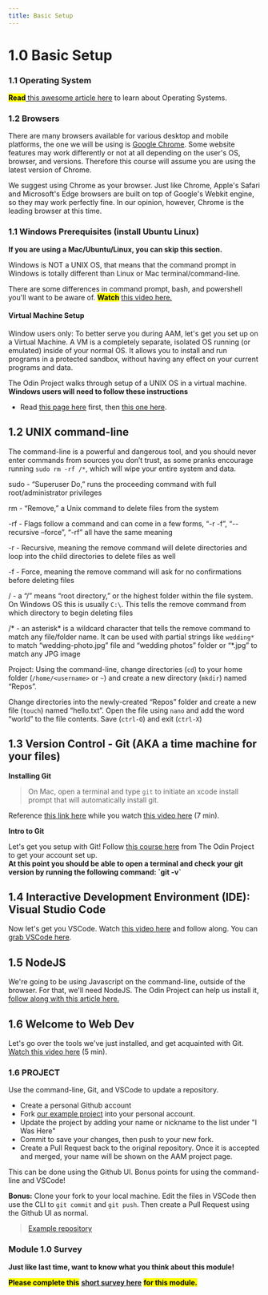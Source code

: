 ```yaml
---
title: Basic Setup
---
```


# 1.0 Basic Setup

### 1.1 Operating System

<mark>**Read**</mark>[ this awesome article here](https://edu.gcfglobal.org/en/computerbasics/understanding-operating-systems/1/) to learn about Operating Systems.

### 1.2 Browsers

There are many browsers available for various desktop and mobile platforms, the one we will be using is [Google Chrome](https://www.google.com/chrome/). Some website features may work differently or not at all depending on the user's OS, browser, and versions. Therefore this course will assume you are using the latest version of Chrome.

We suggest using Chrome as your browser. Just like Chrome, Apple's Safari and Microsoft's Edge browsers are built on top of Google's Webkit engine, so they may work perfectly fine. In our opinion, however, Chrome is the leading browser at this time.

### 1.1 Windows Prerequisites (install Ubuntu Linux)

**If you are using a Mac/Ubuntu/Linux, you can skip this section.**

Windows is NOT a UNIX OS, that means that the command prompt in Windows is totally different than Linux or Mac terminal/command-line.

There are some differences in command prompt, bash, and powershell you'll want to be aware of. <mark>**Watch**</mark> [this video here.](https://www.youtube.com/watch?v=nahtw_csB5w)

#### Virtual Machine Setup

Window users only: To better serve you during AAM, let's get you set up on a Virtual Machine. A VM is a completely separate, isolated OS running (or emulated) inside of your normal OS. It allows you to install and run programs in a protected sandbox, without having any effect on your current programs and data.

The Odin Project walks through setup of a UNIX OS in a virtual machine. **Windows users will need to follow these instructions**

- Read [this page here](https://www.theodinproject.com/lessons/foundations-installation-overview) first, then [this one here](https://www.theodinproject.com/lessons/foundations-installations).

## 1.2 UNIX command-line

The command-line is a powerful and dangerous tool, and you should never enter commands from sources you don’t trust, as some pranks encourage running `sudo rm -rf /*`, which will wipe your entire system and data.

sudo - “Superuser Do,” runs the proceeding command with full root/administrator privileges

rm - “Remove,” a Unix command to delete files from the system

\-rf - Flags follow a command and can come in a few forms, “-r -f”, “--recursive –force”, “-rf” all have the same meaning

\-r - Recursive, meaning the remove command will delete directories and loop into the child directories to delete files as well

\-f - Force, meaning the remove command will ask for no confirmations before deleting files

/ - a “/” means “root directory,” or the highest folder within the file system. On Windows OS this is usually `C:\`. This tells the remove command from which directory to begin deleting files

/\* - an asterisk\* is a wildcard character that tells the remove command to match any file/folder name. It can be used with partial strings like `wedding*` to match “wedding-photo.jpg” file and “wedding photos” folder or “\*.jpg” to match any JPG image

Project: Using the command-line, change directories (`cd`) to your home folder (`/home/<username>` or `~`) and create a new directory (`mkdir`) named “Repos”.

Change directories into the newly-created “Repos” folder and create a new file (`touch`) named “hello.txt”. Open the file using `nano` and add the word “world” to the file contents. Save (`ctrl-O`) and exit (`ctrl-X`)

## 1.3 Version Control - Git (AKA a time machine for your files)

**Installing Git**

> On Mac, open a terminal and type `git` to initiate an xcode install prompt that will automatically install git.

Reference [this link here](https://git-scm.com/downloads) while you watch [this video here](https://www.youtube.com/watch?v=N-SKiqoHBnY) (7 min).

**Intro to Git**

Let's get you setup with Git! Follow [this course here](https://www.theodinproject.com/lessons/foundations-git-basics) from The Odin Project to get your account set up.\
**At this point you should be able to open a terminal and check your git version by running the following command: \`git -v\`**

## 1.4 Interactive Development Environment (IDE): Visual Studio Code

Now let's get you VSCode. Watch [this video here](https://code.visualstudio.com/docs/introvideos/basics) and follow along. You can [grab VSCode here](https://vscode.dev/).

## 1.5 NodeJS

We're going to be using Javascript on the command-line, outside of the browser. For that, we'll need NodeJS. The Odin Project can help us install it, [follow along with this article here.](https://www.theodinproject.com/lessons/foundations-installing-node-js)

## 1.6 Welcome to Web Dev

Let's go over the tools we've just installed, and get acquainted with Git. [Watch this video here](https://www.youtube.com/watch?v=HfTXHrWMGVY) (5 min).

### 1.6 PROJECT

Use the command-line, Git, and VSCode to update a repository.

- Create a personal Github account
- Fork [our example project](https://github.com/AAM-Institute/project-001) into your personal account.
- Update the project by adding your name or nickname to the list under "I Was Here"
- Commit to save your changes, then push to your new fork.
- Create a Pull Request back to the original repository. Once it is accepted and merged, your name will be shown on the AAM project page.

This can be done using the Github UI. Bonus points for using the command-line and VSCode!

**Bonus:** Clone your fork to your local machine. Edit the files in VSCode then use the CLI to `git commit` and `git push`. Then create a Pull Request using the Github UI as normal.

> [Example repository](https://github.com/AAM-Institute/project-001)

### Module 1.0 Survey

**Just like last time, want to know what you think about this module!**

<mark>**Please complete this**</mark> [**short survey here**](https://docs.google.com/forms/d/e/1FAIpQLSczM5DwiahZeFhkUoieNQ7xDSMzibc8Q4jDKiTQ-O1beCM1Pg/viewform) <mark>**for this module.**</mark>
